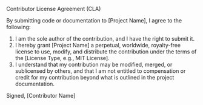 Contributor License Agreement (CLA)

By submitting code or documentation to [Project Name], I agree to the following:

1. I am the sole author of the contribution, and I have the right to submit it.
2. I hereby grant [Project Name] a perpetual, worldwide, royalty-free license to use, modify, and distribute the contribution under the terms of the [License Type, e.g., MIT License].
3. I understand that my contribution may be modified, merged, or sublicensed by others, and that I am not entitled to compensation or credit for my contribution beyond what is outlined in the project documentation.

Signed,
[Contributor Name]
